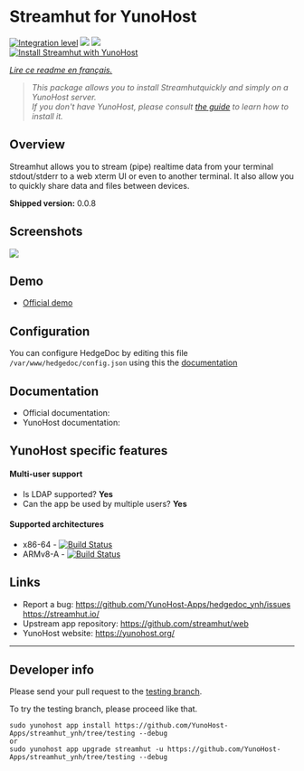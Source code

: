 # Streamhut for YunoHost

[![Integration level](https://dash.yunohost.org/integration/hedgedoc.svg)](https://dash.yunohost.org/appci/app/hedgedoc) ![](https://ci-apps.yunohost.org/ci/badges/hedgedoc.status.svg) ![](https://ci-apps.yunohost.org/ci/badges/hedgedoc.maintain.svg)  
[![Install Streamhut with YunoHost](https://install-app.yunohost.org/install-with-yunohost.png)](https://install-app.yunohost.org/?app=hedgedoc)

*[Lire ce readme en français.](./README_fr.md)*

> *This package allows you to install Streamhutquickly and simply on a YunoHost server.  
If you don't have YunoHost, please consult [the guide](https://yunohost.org/#/install) to learn how to install it.*

## Overview
Streamhut allows you to stream (pipe) realtime data from your terminal stdout/stderr to a web xterm UI or even to another terminal. It also allow you to quickly share data and files between devices.

**Shipped version:** 0.0.8

## Screenshots

![](https://camo.githubusercontent.com/8fc50c755f3cedf509ba303470bd148b3f0c7bf5/68747470733a2f2f73332e616d617a6f6e6177732e636f6d2f6173736574732e73747265616d6875742e696f2f73747265616d6875745f64656d6f5f312e676966)

## Demo

* [Official demo](https://streamhut.io)

## Configuration

You can configure HedgeDoc by editing this file `/var/www/hedgedoc/config.json` using this the [documentation](https://github.com/hedgedoc/server/blob/master/docs/configuration.md)

## Documentation

 * Official documentation: 
 * YunoHost documentation: 

## YunoHost specific features

#### Multi-user support

* Is LDAP supported? **Yes**
* Can the app be used by multiple users? **Yes**

#### Supported architectures

* x86-64 - [![Build Status](https://ci-apps.yunohost.org/ci/logs/streamhut%20%28Apps%29.svg)](https://ci-apps.yunohost.org/ci/apps/streamhut/)
* ARMv8-A - [![Build Status](https://ci-apps-arm.yunohost.org/ci/logs/streamhut%20%28Apps%29.svg)](https://ci-apps-arm.yunohost.org/ci/apps/streamhut/)

## Links

 * Report a bug: https://github.com/YunoHost-Apps/hedgedoc_ynh/issues
 https://streamhut.io/
 * Upstream app repository: https://github.com/streamhut/web
 * YunoHost website: https://yunohost.org/

---

## Developer info

Please send your pull request to the [testing branch](https://github.com/YunoHost-Apps/streamhut_ynh/tree/testing).

To try the testing branch, please proceed like that.
```
sudo yunohost app install https://github.com/YunoHost-Apps/streamhut_ynh/tree/testing --debug
or
sudo yunohost app upgrade streamhut -u https://github.com/YunoHost-Apps/streamhut_ynh/tree/testing --debug
```
